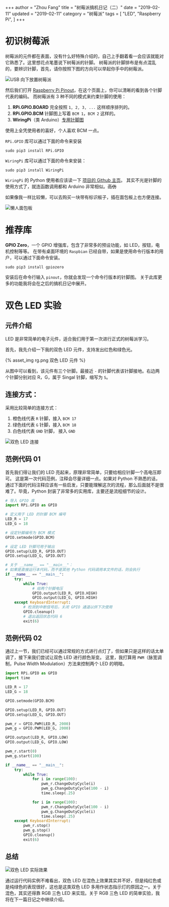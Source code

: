 +++
author = "Zhou Fang"
title = "树莓派搞机日记（二）"
date = "2019-02-11"
updated = "2019-02-11"
category = "树莓派"
tags = [
    "LED",
    "Raspberry Pi",
]
+++

# 初识树莓派
树莓派的元件都在表面，没有什么好特殊介绍的，自己上手翻着看一会应该就能对它熟悉了。这里想花点笔墨说下树莓派的针脚。
树莓派的针脚排布是有点混乱的，要辨识针脚，首先，请你按照下图的方向可以举起你手中的树莓派。

![USB 向下放置树莓派](pi.png)

<!-- more -->
然后我们打开 [Raspberry Pi Pinout](https://pinout.xyz)，在这个页面上，你可以清晰的看到各个针脚代表的编码。
而树莓派有 3 种不同的模式来约束针脚的使用：
1. **RPi.GPIO.BOARD** 完全按照 `1, 2, 3, ...` 这样顺序排列的。
2. **RPi.GPIO.BCM** 针脚图上写着 `BCM 1`，`BCM 2` 这样的。
3. **WiringPi**（类 Arduino）[专用针脚图](https://pinout.xyz/pinout/wiringpi)

使用上全凭使用者的喜好，个人喜欢 BCM 一点。

`RPi.GPIO` 库可以通过下面的命令来安装
```shell
sudo pip3 install RPi.GPIO
```

`WiringPi` 库可以通过下面的命令来安装：
```shell
sudo pip3 install WiringPi
```
`WiringPi` 的 Python 使用者应该读一下 [项目的 Github 主页](https://github.com/WiringPi/WiringPi-Python)。
其实不光是针脚的使用方式了，就连函数调用都和 Arduino 非常相似。~~高仿~~

如果像我一样比较懒，可以去购买一块带有标识板子，插在面包板上也方便连接。

![懒人面包板](myboard.png)

# 推荐库
**GPIO Zero**，一个 GPIO 增强库，包含了非常多的预设功能，如 LED，按钮，电机控制等等。
在带有桌面环境的 `Raspbian` 已经自带，如果是使用命令行版本的用户，可以通过下面命令安装。
```shell
sudo pip3 install gpiozero
```

安装后在命令行输入 `pinout`，你就会发现一个命令行版本的针脚图。
关于此库更多的功能我将会在之后的搞机日记中展开。

# 双色 LED 实验
## 元件介绍
LED 是非常简单的电子元件，适合我们用于第一次进行正式的树莓派学习。

首先，我先介绍一下我的双色 LED 元件，支持发出红色和绿色光。

{% asset_img rg.png 双色 LED 元件 %}

从图中可以看到，该元件有三个针脚。最接近 `-` 的针脚代表该针脚接地。右边两个针脚分别对应 R，G，属于 Singal 针脚，缩写为 `S`。

## 连接方式：
采用比较简单的连接方式：
1. 橙色线代表 `R` 针脚，接入 `BCM 17`
2. 绿色线代表 `G` 针脚，接入 `BCM 18`
3. 白色线代表 `GND` 针脚， 接入 `GND`

![双色 LED 连接](rg_connection.png)

## 范例代码 01
首先我们得让我们的 LED 亮起来，原理非常简单，只要给相应针脚一个高电压即可。
这是第一次代码范例，注释会尽量详细一点。如果对 Python 不熟悉的话，通过下面的代码注释应该有一些启发，只要能理解这次的流程，那么后面就不是很难了。毕竟，Python 封装了非常多的实用库，主要还是流程细节的设计。

```python
# 导入 GPIO 库
import RPi.GPIO as GPIO

# 定义用于 LED 的针脚 BCM 编号
LED_R = 17
LED_G = 18

# 设定针脚编号为 BCM 模式
GPIO.setmode(GPIO.BCM)

# 设定 LED 针脚可用于输出
GPIO.setup(LED_R, GPIO.OUT)
GPIO.setup(LED_G, GPIO.OUT)

# 关于 __name__ == "__main__"：
# 如果是直接运行本代码，而不是其他 Python 代码调用本文件的话，则会执行
if __name__ == "__main__":
    try:
        while True:
            # 给两个针脚电压
            GPIO.output(LED_R, GPIO.HIGH)
            GPIO.output(LED_G, GPIO.HIGH)
    except KeyboardInterrupt:
        # 检测到中断信号后，关闭 GPIO 通道以供下次使用
        GPIO.cleanup()
        # 退出返回状态代码 6
        exit(6)
```

## 范例代码 02
通过上一节，我们已经可以通过常规的方式进行点灯了，但如果只是这样的话太单调了，接下来我们尝试让双色 LED 进行颜色渐变。
这里，我打算用 `PWM`（脉宽调制，Pulse Width Modulation）方法来控制两个 LED 的明暗。

```python
import RPi.GPIO as GPIO
import time

LED_R = 17
LED_G = 18

GPIO.setmode(GPIO.BCM)

GPIO.setup(LED_R, GPIO.OUT)
GPIO.setup(LED_G, GPIO.OUT)

pwm_r = GPIO.PWM(LED_R, 2000)
pwm_g = GPIO.PWM(LED_G, 2000)

GPIO.output(LED_R, GPIO.LOW)
GPIO.output(LED_G, GPIO.LOW)

pwm_r.start(0)
pwm_g.start(100)

if __name__ == "__main__":
    try:
        while True:
            for i in range(100):
                pwm_r.ChangeDutyCycle(i)
                pwm_g.ChangeDutyCycle(100 - i)
                time.sleep(.25)

            for i in range(100):
                pwm_r.ChangeDutyCycle(100 - i)
                pwm_g.ChangeDutyCycle(i)
                time.sleep(.25)
    except KeyboardInterrupt:
        pwm_r.stop()
        pwm_g.stop()
        GPIO.cleanup()
        exit(6)
```

## 总结
![双色 LED 实际效果](rg_led.png)

通过运行代码实例不难看出，双色 LED 在混色上效果其实并不好，但是纯红色或是纯绿色的表现很好，这也是这类双色 LED 多用作状态指示灯的原因之一。关于混色，其实还得靠 RGB 三色 LED 来实现。关于 RGB 三色 LED 的简单实验，我将在下一篇日记之中继续介绍。